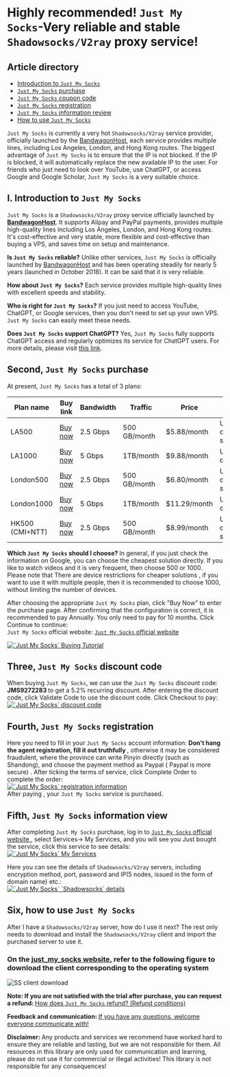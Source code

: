 <span id = "head"></span>

# Highly recommended! `Just My Socks`-Very reliable and stable `Shadowsocks/V2ray` proxy service!

## Article directory 

* <a href="#user-content-just1"> Introduction to `Just My Socks` </a> 
* <a href="#user-content-just2"> `Just My Socks` purchase </a> 
* <a href="#user-content-just3"> `Just My Socks` coupon code </a> 
* <a href="#user-content-just4"> `Just My Socks` registration </a> 
* <a href="#user-content-just5"> `Just My Socks` information review </a> 
* <a href="#user-content-just6"> How to use `Just My Socks` </a> 


`Just My Socks` is currently a very hot `Shadowsocks/V2ray` service provider, officially launched by the [BandwagonHost](https://bandwagonhost.com/aff.php?aff=71195), each service provides multiple lines, including Los Angeles, London, and Hong Kong routes. The biggest advantage of `Just My Socks` is to ensure that the IP is not blocked. If the IP is blocked, it will automatically replace the new available IP to the user. For friends who just need to look over YouTube, use ChatGPT, or access Google and Google Scholar, `Just My Socks` is a very suitable choice.

## <span id = "user-content-just1"> <span id = "just_my_socks"> I. Introduction to `Just My Socks` </span> </span>

`Just My Socks` is a `Shadowsocks/V2ray` proxy service officially launched by <strong>[BandwagonHost](https://bandwagonhost.com/aff.php?aff=71195)</strong>. It supports Alipay and PayPal payments, provides multiple high-quality lines including Los Angeles, London, and Hong Kong routes. It's cost-effective and very stable, more flexible and cost-effective than buying a VPS, and saves time on setup and maintenance.

<strong>Is `Just My Socks` reliable?</strong> Unlike other services, `Just My Socks` is officially launched by [BandwagonHost](https://bandwagonhost.com/aff.php?aff=71195) and has been operating steadily for nearly 5 years (launched in October 2018). It can be said that it is very reliable.

<strong>How about `Just My Socks`?</strong> Each service provides multiple high-quality lines with excellent speeds and stability.

<strong>Who is right for `Just My Socks`?</strong> If you just need to access YouTube, ChatGPT, or Google services, then you don't need to set up your own VPS. `Just My Socks` can easily meet these needs.

<strong>Does `Just My Socks` support ChatGPT?</strong> Yes, `Just My Socks` fully supports ChatGPT access and regularly optimizes its service for ChatGPT users. For more details, please visit [this link](https://justmysocks3.net/members/knowledgebase.php?action=displayarticle&id=15&language=chinese).

## <span id = "user-content-just2"> <span id = "just_my_socks-2"> Second, `Just My Socks` purchase </span> </span>

 At present, `Just My Socks` has a total of 3 plans: 

<table id = "tablepress-1">
<thead>
<tr>
<th>Plan name</th>
<th>Buy link</th>
<th>Bandwidth</th>
<th>Traffic</th>
<th>Price</th>
<th>Device restrictions</th>
</tr>
</thead>
<tbody>
<tr>
<td>LA500</td>
<td><a rel="nofollow" href="https://justmysocks3.net/members/aff.php?aff=26082&pid=2">Buy now</a></td>
<td>2.5 Gbps</td>
<td>500 GB/month</td>
<td>$5.88/month</td>
<td>Up to 5 devices online simultaneously</td>
</tr>
<tr>
<td>LA1000</td>
<td><a rel="nofollow" href="https://justmysocks3.net/members/aff.php?aff=26082&pid=3">Buy now</a></td>
<td>5 Gbps</td>
<td>1TB/month</td>
<td>$9.88/month</td>
<td>Unlimited devices</td>
</tr>
<tr>
<td>London500</td>
<td><a rel="nofollow" href="https://justmysocks3.net/members/aff.php?aff=26082&pid=12">Buy now</a></td>
<td>2.5 Gbps</td>
<td>500 GB/month</td>
<td>$6.80/month</td>
<td>Up to 5 devices online simultaneously</td>
</tr>
<tr>
<td>London1000</td>
<td><a rel="nofollow" href="https://justmysocks3.net/members/aff.php?aff=26082&pid=14">Buy now</a></td>
<td>5 Gbps</td>
<td>1TB/month</td>
<td>$11.29/month</td>
<td>Unlimited devices</td>
</tr>
<tr>
<td>HK500 (CMI+NTT)</td>
<td><a rel="nofollow" href="https://justmysocks3.net/members/aff.php?aff=26082&pid=13">Buy now</a></td>
<td>2.5 Gbps</td>
<td>500 GB/month</td>
<td>$8.99/month</td>
<td>Up to 5 devices online simultaneously</td>
</tr>
</tbody>
</table>

<strong> Which `Just My Socks` should I choose? </strong> In general, if you just check the information on Google, you can choose the cheapest solution directly. If you like to watch videos and it is very frequent, then choose 500 or 1000. Please note that <span style = "color : # ff0000; "> There are device restrictions for cheaper solutions </span>, if you want to use it with multiple people, then it is recommended to choose 1000, without limiting the number of devices.

After choosing the appropriate `Just My Socks` plan, click "Buy Now" to enter the purchase page. After confirming that the configuration is correct, it is recommended to pay Annually. You only need to pay for 10 months. Click Continue to continue:
<br class="keepp">
`Just My Socks` official website: <a rel="nofollow" href="https://lihi1.com/l0QrZ"> `Just My Socks` official website </a>

<a href="https://github.com/Azranus/justmysocks/blob/master/images/jms-1.png" target="_blank" rel="noopener noreferrer"> <img style = "max-width: 100% " src ="https://github.com/Azranus/justmysocks/raw/master/images/jms-1.png" alt =" `Just My Socks` Buying Tutorial "/> </a>
## <span id = "user-content-just3"> <span id = "just_my_socks-3"> Three, `Just My Socks` discount code </span> </span>

When buying `Just My Socks`, we can use the `Just My Socks` discount code: <strong> JMS9272283 </strong> to get a 5.2% recurring discount. After entering the discount code, click Validate Code to use the discount code. Click Checkout to pay:
<br class="keepp">
<a href="https://github.com/Azranus/justmysocks/blob/master/images/jms-2.png" target="_blank" rel="noopener noreferrer"> <img style = "max-width: 100% " src ="https://github.com/Azranus/justmysocks/raw/master/images/jms-2.png" alt =" `Just My Socks` discount code "/> </a>

## <span id = "user-content-just4"> <span id = "just_my_socks-4"> Fourth, `Just My Socks` registration </span> </span>

Here you need to fill in your `Just My Socks` account information: <strong> Don't hang the agent registration, fill it out truthfully </strong>, otherwise it may be considered fraudulent, where the province can write Pinyin directly (such as Shandong), and choose the payment method as Paypal ( Paypal is more secure) . After ticking the terms of service, click Complete Order to complete the order:
<br class="keepp">
<a href="https://github.com/Azranus/justmysocks/blob/master/images/jms-3.png" target="_blank" rel="noopener noreferrer"> <img style = "max-width: 100% " src ="https://github.com/Azranus/justmysocks/raw/master/images/jms-3.png" alt =" `Just My Socks` registration information "/> </a>
<br class="keepp">
After paying , your `Just My Socks` service is purchased.

## <span id = "user-content-just5"> <span id = "just_my_socks-5"> Fifth, `Just My Socks` information view </span> </span>

After completing `Just My Socks` purchase, log in to <a rel="nofollow" href="https://justmysocks3.net/members/aff.php?aff=26082"> `Just My Socks` official website </a>, select Services-> My Services, and you will see you Just bought the service, click this service to see details:
<br class="keepp">
<a href="https://github.com/Azranus/justmysocks/blob/master/images/jms-4.png" target="_blank" rel="noopener noreferrer"> <img style = "max-width: 100% " src ="https://github.com/Azranus/justmysocks/raw/master/images/jms-4.png" alt =" `Just My Socks` My Services "/> </a>

Here you can see the details of `Shadowsocks/V2ray` servers, including encryption method, port, password and IP(5 nodes, issued in the form of domain name) etc.:
<br class="keepp">
<a href="https://github.com/Azranus/justmysocks/blob/master/images/jms-5.png" target="_blank" rel="noopener noreferrer"> <img style = "max-width: 100% " src ="https://github.com/Azranus/justmysocks/raw/master/images/jms-5.png" alt =" `Just My Socks` `Shadowsocks` details "/> </a>

## <span id = "user-content-just6"> <span id = "just_my_socks-6"> Six, how to use `Just My Socks` </span> </span>

After I have a `Shadowsocks/V2ray` server, how do I use it next? The rest only needs to download and install the `Shadowsocks/V2ray` client and import the purchased server to use it.

<h3> On the <a rel="nofollow" href="https://justmysocks3.net/members/aff.php?aff=26082">just_my_socks website</a>, refer to the following figure to download the client corresponding to the operating system </h3>

<img style = "max-width: 100%" src = "https://github.com/Azranus/justmysocks/raw/master/images/dcen.jpg" alt = "SS client download" />

 <strong> Note: If you are not satisfied with the trial after purchase, you can request a refund: </strong> <a href="jmstk.md" rel="nofollow"> How does `Just My Socks` refund? (Refund conditions) </a> 

 <strong> Feedback and communication: </strong> <a href="https://github.com/Azranus/justmysocks/issues" rel="nofollow"> If you have any questions, welcome everyone communicate with! </a> 

 <strong> Disclaimer: </strong> Any products and services we recommend have worked hard to ensure they are reliable and lasting, but we are not responsible for them. All resources in this library are only used for communication and learning, please do not use it for commercial or illegal activities! This library is not responsible for any consequences! 
